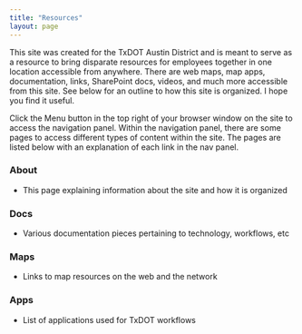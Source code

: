 ```yaml
---
title: "Resources"
layout: page
---
```


This site was created for the TxDOT Austin District and is meant to serve as a resource to bring disparate resources for employees together in one location accessible from anywhere. There are web maps, map apps, documentation, links, SharePoint docs, videos, and much more accessible from this site. See below for an outline to how this site is organized. I hope you find it useful.

Click the Menu button in the top right of your browser window on the site to access the navigation panel. Within the navigation panel, there are some pages to access different types of content within the site. The pages are listed below with an explanation of each link in the nav panel.

### About
  - This page explaining information about the site and how it is organized

### Docs
  - Various documentation pieces pertaining to technology, workflows, etc

### Maps
  - Links to map resources on the web and the network

### Apps
  - List of applications used for TxDOT workflows
